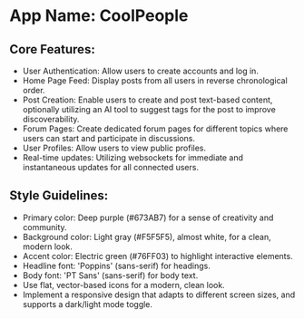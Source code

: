 # **App Name**: CoolPeople

## Core Features:

- User Authentication: Allow users to create accounts and log in.
- Home Page Feed: Display posts from all users in reverse chronological order.
- Post Creation: Enable users to create and post text-based content, optionally utilizing an AI tool to suggest tags for the post to improve discoverability.
- Forum Pages: Create dedicated forum pages for different topics where users can start and participate in discussions.
- User Profiles: Allow users to view public profiles.
- Real-time updates: Utilizing websockets for immediate and instantaneous updates for all connected users.

## Style Guidelines:

- Primary color: Deep purple (#673AB7) for a sense of creativity and community.
- Background color: Light gray (#F5F5F5), almost white, for a clean, modern look.
- Accent color: Electric green (#76FF03) to highlight interactive elements.
- Headline font: 'Poppins' (sans-serif) for headings.
- Body font: 'PT Sans' (sans-serif) for body text.
- Use flat, vector-based icons for a modern, clean look.
- Implement a responsive design that adapts to different screen sizes, and supports a dark/light mode toggle.